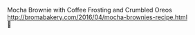 Mocha Brownie with Coffee Frosting and Crumbled Oreos	http://bromabakery.com/2016/04/mocha-brownies-recipe.html	
਍